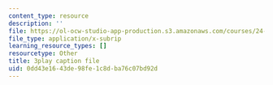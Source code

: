 ```yaml
---
content_type: resource
description: ''
file: https://ol-ocw-studio-app-production.s3.amazonaws.com/courses/24-908-creole-language-and-caribbean-identities-spring-2017/0dd43e1643de98fe1c8dba76c07bd92d_OKAsxiE8ziY.srt
file_type: application/x-subrip
learning_resource_types: []
resourcetype: Other
title: 3play caption file
uid: 0dd43e16-43de-98fe-1c8d-ba76c07bd92d
---
```

